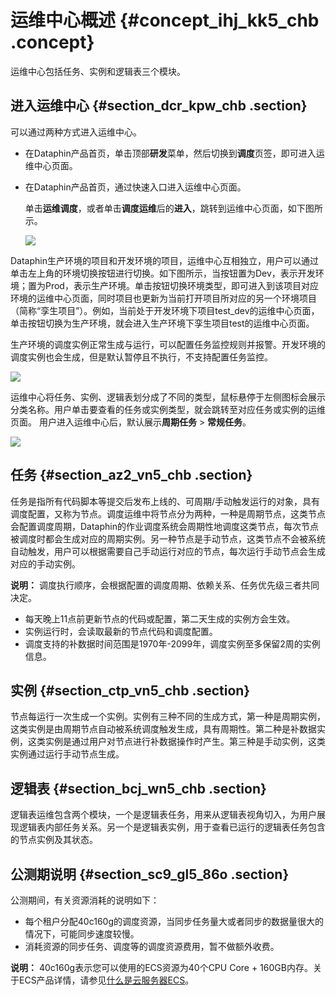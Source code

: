 # 运维中心概述 {#concept_ihj_kk5_chb .concept}

运维中心包括任务、实例和逻辑表三个模块。

## 进入运维中心 {#section_dcr_kpw_chb .section}

可以通过两种方式进入运维中心。

-   在Dataphin产品首页，单击顶部**研发**菜单，然后切换到**调度**页签，即可进入运维中心页面。
-   在Dataphin产品首页，通过快速入口进入运维中心页面。

    单击**运维调度**，或者单击**调度运维**后的**进入**，跳转到运维中心页面，如下图所示。

    ![](http://static-aliyun-doc.oss-cn-hangzhou.aliyuncs.com/assets/img/139462/156134655840889_zh-CN.png)


Dataphin生产环境的项目和开发环境的项目，运维中心互相独立，用户可以通过单击左上角的环境切换按钮进行切换。如下图所示，当按钮置为Dev，表示开发环境；置为Prod，表示生产环境。单击按钮切换环境类型，即可进入到该项目对应环境的运维中心页面，同时项目也更新为当前打开项目所对应的另一个环境项目（简称“孪生项目”）。例如，当前处于开发环境下项目test\_dev的运维中心页面，单击按钮切换为生产环境，就会进入生产环境下孪生项目test的运维中心页面。

生产环境的调度实例正常生成与运行，可以配置任务监控规则并报警。开发环境的调度实例也会生成，但是默认暂停且不执行，不支持配置任务监控。

![](http://static-aliyun-doc.oss-cn-hangzhou.aliyuncs.com/assets/img/139462/156134655940886_zh-CN.png)

运维中心将任务、实例、逻辑表划分成了不同的类型，鼠标悬停于左侧图标会展示分类名称。用户单击要查看的任务或实例类型，就会跳转至对应任务或实例的运维页面。 用户进入运维中心后，默认展示**周期任务** \> **常规任务**。

![](http://static-aliyun-doc.oss-cn-hangzhou.aliyuncs.com/assets/img/139462/156134655940888_zh-CN.png)

## 任务 {#section_az2_vn5_chb .section}

任务是指所有代码脚本等提交后发布上线的、可周期/手动触发运行的对象，具有调度配置，又称为节点。调度运维中将节点分为两种，一种是周期节点，这类节点会配置调度周期，Dataphin的作业调度系统会周期性地调度这类节点，每次节点被调度时都会生成对应的周期实例。另一种节点是手动节点，这类节点不会被系统自动触发，用户可以根据需要自己手动运行对应的节点，每次运行手动节点会生成对应的手动实例。

**说明：** 调度执行顺序，会根据配置的调度周期、依赖关系、任务优先级三者共同决定。

-   每天晚上11点前更新节点的代码或配置，第二天生成的实例方会生效。
-   实例运行时，会读取最新的节点代码和调度配置。
-   调度支持的补数据时间范围是1970年-2099年，调度实例至多保留2周的实例信息。

## 实例 {#section_ctp_vn5_chb .section}

节点每运行一次生成一个实例。实例有三种不同的生成方式，第一种是周期实例，这类实例是由周期节点自动被系统调度触发生成，具有周期性。第二种是补数据实例，这类实例是通过用户对节点进行补数据操作时产生。第三种是手动实例，这类实例通过运行手动节点生成。

## 逻辑表 {#section_bcj_wn5_chb .section}

逻辑表运维包含两个模块，一个是逻辑表任务，用来从逻辑表视角切入，为用户展现逻辑表内部任务关系。另一个是逻辑表实例，用于查看已运行的逻辑表任务包含的节点实例及其状态。

## 公测期说明 {#section_sc9_gl5_86o .section}

公测期间，有关资源消耗的说明如下：

-   每个租户分配40c160g的调度资源，当同步任务量大或者同步的数据量很大的情况下，可能同步速度较慢。
-   消耗资源的同步任务、调度等的调度资源费用，暂不做额外收费。

**说明：** 40c160g表示您可以使用的ECS资源为40个CPU Core + 160GB内存。关于ECS产品详情，请参见[什么是云服务器ECS](../../../../intl.zh-CN/产品简介/什么是云服务器ECS.md#)。

